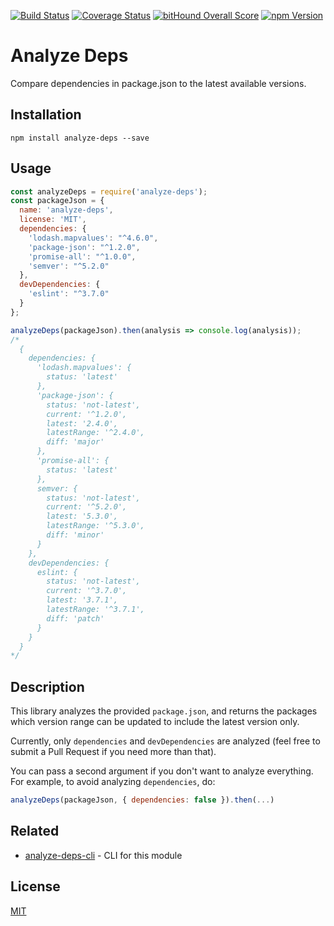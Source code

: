[![Build Status](https://img.shields.io/codeship/ba96f3c0-7103-0134-0ab4-36aa8dc0a6fb/master.svg?style=flat-square)](https://codeship.com/projects/178250)
[![Coverage Status](https://img.shields.io/codecov/c/github/moroshko/analyze-deps/master.svg?style=flat-square)](https://codecov.io/gh/moroshko/analyze-deps)
[![bitHound Overall Score](https://www.bithound.io/github/moroshko/analyze-deps/badges/score.svg)](https://www.bithound.io/github/moroshko/analyze-deps)
[![npm Version](https://img.shields.io/npm/v/analyze-deps.svg?style=flat-square)](https://npmjs.org/package/analyze-deps)

# Analyze Deps

Compare dependencies in package.json to the latest available versions.

## Installation

```shell
npm install analyze-deps --save
```

## Usage

```js
const analyzeDeps = require('analyze-deps');
const packageJson = {
  name: 'analyze-deps',
  license: 'MIT',
  dependencies: {
    'lodash.mapvalues': "^4.6.0",
    'package-json': "^1.2.0",
    'promise-all': "^1.0.0",
    'semver': "^5.2.0"
  },
  devDependencies: {
    'eslint': "^3.7.0"
  }
};

analyzeDeps(packageJson).then(analysis => console.log(analysis));
/*
  {
    dependencies: {
      'lodash.mapvalues': {
        status: 'latest'
      },
      'package-json': {
        status: 'not-latest',
        current: '^1.2.0',
        latest: '2.4.0',
        latestRange: '^2.4.0',
        diff: 'major'
      },
      'promise-all': {
        status: 'latest'
      },
      semver: {
        status: 'not-latest',
        current: '^5.2.0',
        latest: '5.3.0',
        latestRange: '^5.3.0',
        diff: 'minor'
      }
    },
    devDependencies: {
      eslint: {
        status: 'not-latest',
        current: '^3.7.0',
        latest: '3.7.1',
        latestRange: '^3.7.1',
        diff: 'patch'
      }
    }
  }
*/
```

## Description

This library analyzes the provided `package.json`, and returns the packages which version range can be updated to include the latest version only.

Currently, only `dependencies` and `devDependencies` are analyzed (feel free to submit a Pull Request if you need more than that).

You can pass a second argument if you don't want to analyze everything. For example, to avoid analyzing `dependencies`, do:

```js
analyzeDeps(packageJson, { dependencies: false }).then(...)
```

## Related

* [analyze-deps-cli](https://github.com/moroshko/analyze-deps-cli) - CLI for this module

## License

[MIT](http://moroshko.mit-license.org)
